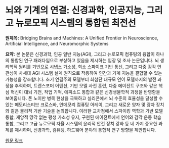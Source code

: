 # 뇌와 기계의 연결: 신경과학, 인공지능, 그리고 뉴로모픽 시스템의 통합된 최전선

**원제목:** Bridging Brains and Machines: A Unified Frontier in Neuroscience, Artificial Intelligence, and Neuromorphic Systems

**요약:** 본 논문은 신경과학, 인공 일반 지능(AGI), 그리고 뉴로모픽 컴퓨팅의 융합이 하나의 통합된 연구 패러다임으로 부상하고 있음을 제시하는 입장 및 조사 논문입니다.  뇌 생리학적 원리를 기반으로 시냅스 가소성, 희소 스파이크 기반 통신, 그리고 다중 감각 연관성이 차세대 AGI 시스템 설계 원칙으로 작용하여 인간과 기계 지능을 결합할 수 있는 가능성을 강조합니다. 초기 연결주의 모델부터 최첨단 대규모 언어 모델까지의 발전 과정을 추적하며, 트랜스포머 어텐션, 기반 모델 사전 훈련, 다중 에이전트 구조와 같은 핵심 혁신이 대뇌 기전, 작업 기억, 에피소드 통합과 같은 신경생물학적 과정을 반영함을 보여줍니다.  폰 노이만 병목 현상을 극복하고 실리콘에서 뇌 수준의 효율성을 달성할 수 있는 메모리스티브 크로스바, 인메모리 컴퓨팅 어레이, 그리고 새로운 양자 및 광자 장치와 같은 물리적 기반 기술을 논의합니다.  이러한 교차점에서 스파이킹 역학과 기반 모델 통합, 재앙적 망각 없는 평생 가소성 유지, 구현된 에이전트에서 언어와 감각 운동 학습 통합, 그리고 고급 뉴로모픽 자율 시스템의 윤리적 안전 장치 강화 등 네 가지 중요한 과제를 제시하며, 신경과학, 컴퓨팅, 하드웨어 분야의 통합적 연구 방향을 제안합니다.

[원문 링크](https://arxiv.org/pdf/2507.10722)
